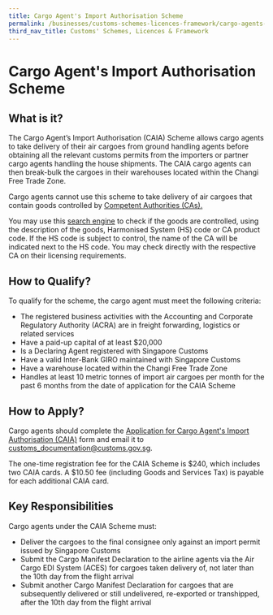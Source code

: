 ```yaml
---
title: Cargo Agent's Import Authorisation Scheme
permalink: /businesses/customs-schemes-licences-framework/cargo-agents-import-authorisation-caia-scheme
third_nav_title: Customs' Schemes, Licences & Framework
---
```


# Cargo Agent's Import Authorisation Scheme

## What is it?

The Cargo Agent’s Import Authorisation (CAIA) Scheme allows cargo agents to take delivery of their air cargoes from ground handling agents before obtaining all the relevant customs permits from the importers or partner cargo agents handling the house shipments. The CAIA cargo agents can then break-bulk the cargoes in their warehouses located within the Changi Free Trade Zone.

Cargo agents cannot use this scheme to take delivery of air cargoes that contain goods controlled by  [Competent Authorities (CAs).](/about-us/07a3-competent-authorities-requirements)

You may use this  [search engine](https://www.tradenet.gov.sg/tradenet/portlets/search/searchHSCA/searchInitHSCA.do) to check if the goods are controlled, using the description of the goods, Harmonised System (HS) code or CA product code. If the HS code is subject to control, the name of the CA will be indicated next to the HS code. You may check directly with the respective CA on their licensing requirements.

## How to Qualify?

To qualify for the scheme, the cargo agent must meet the following criteria:

-   The registered business activities with the Accounting and Corporate Regulatory Authority (ACRA) are in freight forwarding, logistics or related services
-   Have a paid-up capital of at least $20,000
-   Is a Declaring Agent registered with Singapore Customs
-   Have a valid Inter-Bank GIRO maintained with Singapore Customs
-   Have a warehouse located within the Changi Free Trade Zone
-   Handles at least 10 metric tonnes of import air cargoes per month for the past 6 months from the date of application for the CAIA Scheme

## How to Apply?

Cargo agents should complete the [Application for Cargo Agent's Import Authorisation (CAIA)](/eservices/customs-forms-and-service-links) [](/eservices/customs-forms-and-service-links)form and email it to  [customs_documentation@customs.gov.sg](mailto:customs_documentation@customs.gov.sg).

The one-time registration fee for the CAIA Scheme is $240, which includes two CAIA cards. A $10.50 fee (including Goods and Services Tax) is payable for each additional CAIA card.

## Key Responsibilities

Cargo agents under the CAIA Scheme must:

-   Deliver the cargoes to the final consignee only against an import permit issued by Singapore Customs
-   Submit the Cargo Manifest Declaration to the airline agents via the Air Cargo EDI System (ACES) for cargoes taken delivery of, not later than the 10th day from the flight arrival
-   Submit another Cargo Manifest Declaration for cargoes that are subsequently delivered or still undelivered, re-exported or transhipped, after the 10th day from the flight arrival
